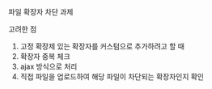파일 확장자 차단 과제

고려한 점

1. 고정 확장제 있는 확장자를 커스텀으로 추가하려고 할 때
2. 확장자 중복 체크
3. ajax 방식으로 처리
4. 직접 파일을 업로드하여 해당 파일이 차단되는 확장자인지 확인
